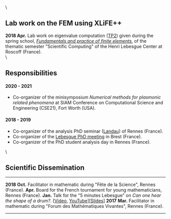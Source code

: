\

Lab work on the FEM using XLiFE++
---------------------------------

**2018 Apr.** Lab work on eigenvalue computation
([TP2](https://www.lebesgue.fr/content/sem2018-ElFin-TPXLIFE)) given
during the spring school, [*Fundamentals and practice of finite
elements*](https://www.lebesgue.fr/content/sem2018-ElFin), of the
thematic semester "Scientific Computing" of the Henri Lebesgue Center at
Roscoff (France).\
\

Responsibilities
----------------

#### 2020 - 2021

-   Co-organizer of the minisymposium *Numerical methods for plasmonic
    related phenomena* at SIAM Conference on Computational Science and
    Engineering (CSE21), Fort Worth (USA).

#### 2018 - 2019

-   Co-organizer of the analysis PhD seminar
    ([Landau](https://irmar.univ-rennes1.fr/seminaire-landau)) of Rennes
    (France).
-   Co-organizer of the [Lebesgue PhD
    meeting](https://www.lebesgue.fr/fr/content/seminars-doctorales%2018)
    in Brest (France).
-   Co-organizer of the PhD student analysis day in Rennes (France).

\

Scientific Dissemination
------------------------

  ---------- ---------- ---------------------------------------------------------------------------------------------------------------------------------------------------------------------------------------------------
  **2018**   **Oct.**   Facilitator in mathematic during "Fête de la Science", Rennes (France).
             **Apr.**   Board for the French tournament for young mathematicians, Rennes (France).
             **Jan.**   Talk for the "5 minutes Lebesgue" on *Can one hear the shape of a drum?*. \[[Video](https://www.lebesgue.fr/fr/node/4606), [YouTube](https://youtu.be/AvHLMKDdXjI)\]\[[Slides](docs/5minHL.pdf)\]
  **2017**   **Mar.**   Facilitator in mathematic during "Forum des Mathématiques Vivantes", Rennes (France).
  ---------- ---------- ---------------------------------------------------------------------------------------------------------------------------------------------------------------------------------------------------
